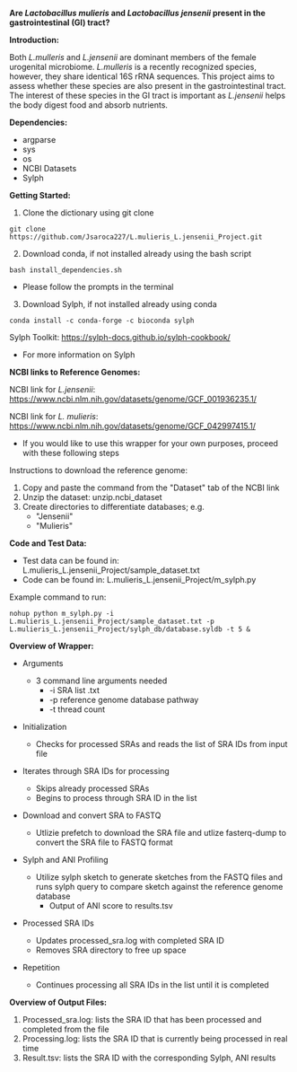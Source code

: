 **Are _Lactobacillus mulieris_ and _Lactobacillus jensenii_ present in the gastrointestinal (GI) tract?**

**Introduction:**

Both _L.mulleris_ and _L.jensenii_ are dominant members of the female urogenital microbiome. _L.mulleris_ is a recently recognized species, however, they share identical 16S rRNA sequences. This project aims to assess whether these species are also present in the gastrointestinal tract. The interest of these species in the GI tract is important as _L.jensenii_ helps the body digest food and absorb nutrients. 

**Dependencies:**
- argparse
- sys
- os
- NCBI Datasets
- Sylph

**Getting Started:**

1. Clone the dictionary using git clone

```
git clone https://github.com/Jsaroca227/L.mulieris_L.jensenii_Project.git
```

2. Download conda, if not installed already using the bash script
```
bash install_dependencies.sh
```
- Please follow the prompts in the terminal

3. Download Sylph, if not installed already using conda

```
conda install -c conda-forge -c bioconda sylph
```

Sylph Toolkit: https://sylph-docs.github.io/sylph-cookbook/
- For more information on Sylph


**NCBI links to Reference Genomes:**

NCBI link for _L.jensenii_: https://www.ncbi.nlm.nih.gov/datasets/genome/GCF_001936235.1/

NCBI link for _L. mulieris_: https://www.ncbi.nlm.nih.gov/datasets/genome/GCF_042997415.1/

- If you would like to use this wrapper for your own purposes, proceed with these following steps

Instructions to download the reference genome:
  1. Copy and paste the command from the "Dataset" tab of the NCBI link
  2. Unzip the dataset: unzip.ncbi_dataset
  3. Create directories to differentiate databases; e.g.
     - "Jensenii"
     - "Mulieris"

**Code and Test Data:**
- Test data can be found in: L.mulieris_L.jensenii_Project/sample_dataset.txt
- Code can be found in: L.mulieris_L.jensenii_Project/m_sylph.py

Example command to run:
```
nohup python m_sylph.py -i L.mulieris_L.jensenii_Project/sample_dataset.txt -p L.mulieris_L.jensenii_Project/sylph_db/database.syldb -t 5 &
```

**Overview of Wrapper:**

- Arguments
  - 3 command line arguments needed
    - -i SRA list .txt
    - -p reference genome database pathway
    - -t thread count

- Initialization
  - Checks for processed SRAs and reads the list of SRA IDs from input file

- Iterates through SRA IDs for processing
  - Skips already processed SRAs
  - Begins to process through SRA ID in the list

- Download and convert SRA to FASTQ
  - Utlizie prefetch to download the SRA file and utlize fasterq-dump to convert the SRA file to FASTQ format

- Sylph and ANI Profiling
  - Utilize sylph sketch to generate sketches from the FASTQ files and runs sylph query to compare sketch against the reference genome database
    - Output of ANI score to results.tsv

- Processed SRA IDs
  - Updates processed_sra.log with completed SRA ID
  - Removes SRA directory to free up space

- Repetition
  - Continues processing all SRA IDs in the list until it is completed 

**Overview of Output Files:**

1. Processed_sra.log: lists the SRA ID that has been processed and completed from the file
2. Processing.log: lists the SRA ID that is currently being processed in real time
3. Result.tsv: lists the SRA ID with the corresponding Sylph, ANI results

